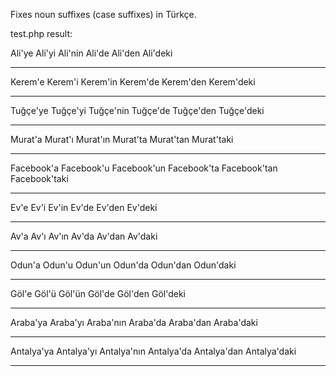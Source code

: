 Fixes noun suffixes (case suffixes) in Türkçe.

test.php result:

Ali'ye
Ali'yi
Ali'nin
Ali'de
Ali'den
Ali'deki
***
Kerem'e
Kerem'i
Kerem'in
Kerem'de
Kerem'den
Kerem'deki
***
Tuğçe'ye
Tuğçe'yi
Tuğçe'nin
Tuğçe'de
Tuğçe'den
Tuğçe'deki
***
Murat'a
Murat'ı
Murat'ın
Murat'ta
Murat'tan
Murat'taki
***
Facebook'a
Facebook'u
Facebook'un
Facebook'ta
Facebook'tan
Facebook'taki
***
Ev'e
Ev'i
Ev'in
Ev'de
Ev'den
Ev'deki
***
Av'a
Av'ı
Av'ın
Av'da
Av'dan
Av'daki
***
Odun'a
Odun'u
Odun'un
Odun'da
Odun'dan
Odun'daki
***
Göl'e
Göl'ü
Göl'ün
Göl'de
Göl'den
Göl'deki
***
Araba'ya
Araba'yı
Araba'nın
Araba'da
Araba'dan
Araba'daki
***
Antalya'ya
Antalya'yı
Antalya'nın
Antalya'da
Antalya'dan
Antalya'daki
***
